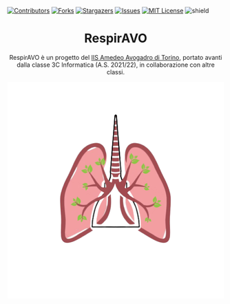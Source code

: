 [contributors-shield]: https://img.shields.io/github/contributors/alfcar62/respir-avo.svg?style=flat-square
[contributors-url]: https://github.com/alfcar62/respir-avo/graphs/contributors
[forks-shield]: https://img.shields.io/github/forks/alfcar62/respir-avo.svg?style=flat-square
[forks-url]: https://github.com/alfcar62/respir-avo/network/members
[stars-shield]: https://img.shields.io/github/stars/alfcar62/respir-avo.svg?style=flat-square
[stars-url]: https://github.com/alfcar62/respir-avo/stargazers
[issues-shield]: https://img.shields.io/github/issues/alfcar62/respir-avo.svg?style=flat-square
[issues-url]: https://github.com/alfcar62/respir-avo/issues
[license-shield]: https://img.shields.io/github/license/alfcar62/respir-avo.svg?style=flat-square
[license-url]: https://github.com/alfcar62/respir-avo/blob/master/LICENSE.txt

[![Contributors][contributors-shield]][contributors-url]
[![Forks][forks-shield]][forks-url]
[![Stargazers][stars-shield]][stars-url]
[![Issues][issues-shield]][issues-url]
[![MIT License][license-shield]][license-url]
![shield](https://img.shields.io/static/v1?label=version&message=0.0.0&color=blue) 


<p align="center">
  <h1 align="center"> RespirAVO </h1>
  <p align="center"> RespirAVO è un progetto del <a href=""https://www.itisavogadro.org/">IIS Amedeo Avogadro di Torino</a>, portato avanti dalla classe 3C Informatica (A.S. 2021/22), in collaborazione con altre classi.   </p>
</p>

<div align="center">
  <img src=".github/logo.png", width="800px" style="left: auto; right: auto">
</div>
